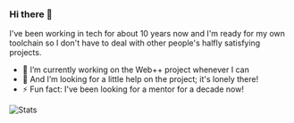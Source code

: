 ### Hi there 👋

I've been working in tech for about 10 years now and I'm ready for my own toolchain so I don't have to deal with other people's halfly satisfying projects.

- 🔭 I’m currently working on the Web++ project whenever I can
- 🤔 And I’m looking for a little help on the project; it's lonely there!
- ⚡ Fun fact: I've been looking for a mentor for a decade now!



![Stats](https://github-readme-stats.vercel.app/api?username=the-moisrex&show_icons=true&theme=gotham)
